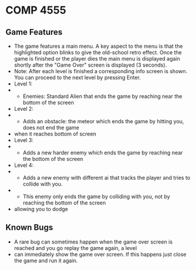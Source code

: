 # COMP 4555

## Game Features
* The game features a main menu. A key aspect to the menu is that the highlighted option blinks to give the old-school retro effect. Once the game is finished or the player dies the main menu is displayed again shortly after the "Game Over" screen is displayed (3 seconds).
* Note: After each level is finished a corresponding info screen is shown. You can proceed to the next level by pressing Enter.
* Level 1: 
* - Enemies: Standard Alien that ends the game by reaching near the bottom of the screen
* Level 2:
* - Adds an obstacle: the meteor which ends the game by hitting you, does not end the game
*   when it reaches bottom of screen
* Level 3:
* - Adds a new harder enemy which ends the game by reaching near the bottom of the screen
* Level 4:
* - Adds a new enemy with different ai that tracks the player and tries to collide with you. 
* - This enemy only ends the game by colliding with you, not by reaching the bottom of the screen
*   allowing you to dodge
## Known Bugs
* A rare bug can sometimes happen when the game over screen is reached and you go replay the game again, a level
* can immediately show the game over screen. If this happens just close the game and run it again.

